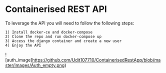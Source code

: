 # Containerised REST API
To leverage the API you will need to follow the following steps:
	
	1) Install docker-ce and docker-compose
	2) Clone the repo and run docker-compose up
	3) Access the django container and create a new user
	4) Enjoy the API

![auth_image]https://github.com/Udit107710/ContainerisedRestApp/blob/master/images/Auth_empty.png)
